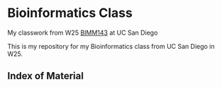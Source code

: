 # Bioinformatics Class
My classwork from W25 [BIMM143](https://bioboot.github.io/bimm143_W25/) at UC San Diego

This is my repository for my Bioinformatics class from UC San Diego in W25.
## Index of Material
